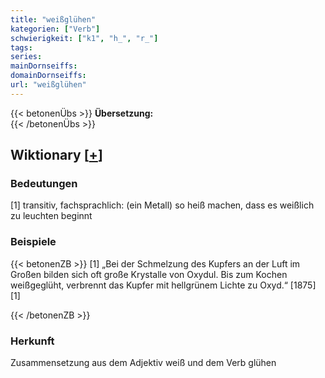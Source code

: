 ```yaml
---
title: "weißglühen"
kategorien: ["Verb"]
schwierigkeit: ["k1", "h_", "r_"]
tags:
series:
mainDornseiffs:
domainDornseiffs:
url: "weißglühen"
---
```


{{< betonenÜbs >}}
**Übersetzung:**  
{{< /betonenÜbs >}}

## Wiktionary [[+](https://de.wiktionary.org/wiki/weißglühen)]

### Bedeutungen
[1] transitiv, fachsprachlich: (ein Metall) so heiß machen, dass es weißlich zu leuchten beginnt  

### Beispiele
{{< betonenZB >}}
[1] „Bei der Schmelzung des Kupfers an der Luft im Großen bilden sich oft große Krystalle von Oxydul. Bis zum Kochen weißgeglüht, verbrennt das Kupfer mit hellgrünem Lichte zu Oxyd.“ [1875][1]  

{{< /betonenZB >}}
### Herkunft
Zusammensetzung aus dem Adjektiv weiß und dem Verb glühen  


